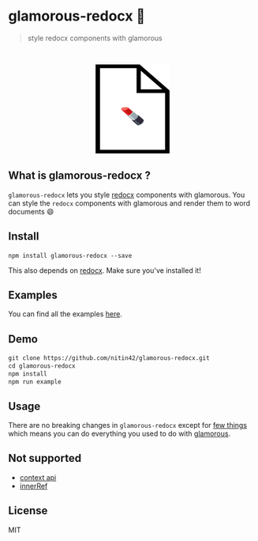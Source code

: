 # glamorous-redocx 💄

> style redocx components with glamorous
<br/>
<p align='center'>
  <img src='./glamorous-redocx.png' width="150" height="180"/>
</p>

## What is glamorous-redocx ?

`glamorous-redocx` lets you style [redocx](https://github.com/nitin42/redocx) components with glamorous. You can style the `redocx` components with glamorous and render them to word documents 😄

## Install

```
npm install glamorous-redocx --save
```

This also depends on [redocx](https://github.com/nitin42/redocx). Make sure you've installed it!

## Examples

You can find all the examples [here](./examples).

## Demo

```
git clone https://github.com/nitin42/glamorous-redocx.git
cd glamorous-redocx
npm install
npm run example
```

## Usage

There are no breaking changes in `glamorous-redocx` except for [few things](#not-supported) which means you can do everything you used to do with [glamorous](https://github.com/paypal/glamorous).

## Not supported

* [context api](https://glamorous.rocks/advanced#context)
* [innerRef](https://glamorous.rocks/advanced#innerref)

## License

MIT
